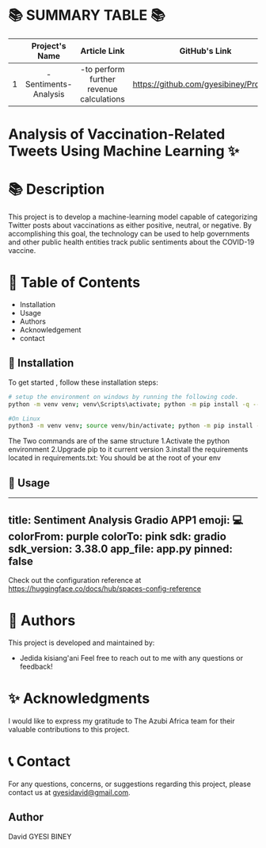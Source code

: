 
📚 SUMMARY TABLE 📚
   =================


|  | Project's Name | Article Link    | GitHub's Link  |
|:--:|:--------------:|:--------------:|:--------------:|
| 1 |  -Sentiments-Analysis             |  -to perform further revenue calculations             | https://github.com/gyesibiney/Project-


# Analysis of Vaccination-Related Tweets Using Machine Learning ✨

📚 **Description**
=================

This project is to develop a machine-learning model capable of categorizing Twitter posts about vaccinations as either positive, neutral, or negative. By accomplishing this goal, the technology can be used to help governments and other public health entities track public sentiments about the COVID-19 vaccine.

📖 **Table of Contents**
=================
- Installation
- Usage
- Authors
- Acknowledgement
- contact

🔧 **Installation**
-----------------
To get started , follow these installation steps:
```bash
# setup the environment on windows by running the following code.
python -m venv venv; venv\Scripts\activate; python -m pip install -q --upgrade pip; python -m pip install -r requirements.txt  

#On Linux
python3 -m venv venv; source venv/bin/activate; python -m pip install -q --upgrade pip; python -m pip install -r requirements.txt 

```
The Two commands are of the same structure
1.Activate the python environment
2.Upgrade pip to it current version
3.install the requirements located in requirements.txt: You should be at the root of your env




🚀 **Usage**
-----------------
---
title: Sentiment Analysis Gradio APP1
emoji: 💻
colorFrom: purple
colorTo: pink
sdk: gradio
sdk_version: 3.38.0
app_file: app.py
pinned: false
---

Check out the configuration reference at https://huggingface.co/docs/hub/spaces-config-reference

👥 **Authors**
=================

This project is developed and maintained by:
- Jedida kisiang'ani
Feel free to reach out to me with any questions or feedback!

✨ **Acknowledgments**
=================

I would like to express my gratitude to The Azubi Africa team for their valuable contributions to this project.

📞 **Contact**
=================

For any questions, concerns, or suggestions regarding  this project, please contact us at gyesidavid@gmail.com.




## Author 
David GYESI BINEY
